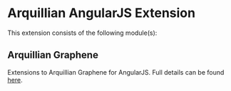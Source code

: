 # Arquillian AngularJS Extension
This extension consists of the following module(s):

## Arquillian Graphene
Extensions to Arquillian Graphene for AngularJS. Full details can be found [here](/graphene/README.md).

